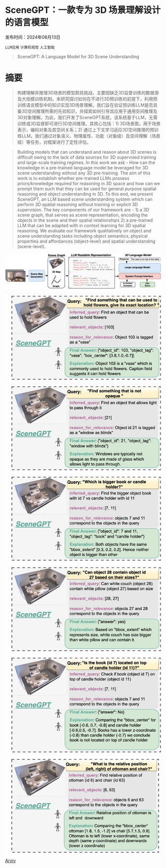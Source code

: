 # SceneGPT：一款专为 3D 场景理解设计的语言模型

发布时间：2024年08月13日

`LLM应用` `计算机视觉` `人工智能`

> SceneGPT: A Language Model for 3D Scene Understanding

# 摘要

> 构建理解并推理3D场景的模型颇具挑战，主要因缺乏3D监督训练的数据源及大规模训练机制。本研究探讨如何在不进行3D预训练的前提下，利用预训练语言模型中的知识实现3D场景理解。我们旨在验证预训练LLM是否具备3D空间推理所需的先验知识，并探索如何引导其应用于通用空间推理及3D对象理解。为此，我们开发了SceneGPT系统，该系统基于LLM，无需训练或3D监督即可进行3D空间推理。其核心包括：1) 3D场景图，用于场景表示，编码对象及其空间关系；2) 通过上下文学习适应3D空间推理的预训练LLM。我们通过对象语义、物理属性、功能（对象级）及空间理解（场景级）等任务，对框架进行了定性评估。

> Building models that can understand and reason about 3D scenes is difficult owing to the lack of data sources for 3D supervised training and large-scale training regimes. In this work we ask - How can the knowledge in a pre-trained language model be leveraged for 3D scene understanding without any 3D pre-training. The aim of this work is to establish whether pre-trained LLMs possess priors/knowledge required for reasoning in 3D space and how can we prompt them such that they can be used for general purpose spatial reasoning and object understanding in 3D. To this end, we present SceneGPT, an LLM based scene understanding system which can perform 3D spatial reasoning without training or explicit 3D supervision. The key components of our framework are - 1) a 3D scene graph, that serves as scene representation, encoding the objects in the scene and their spatial relationships 2) a pre-trained LLM that can be adapted with in context learning for 3D spatial reasoning. We evaluate our framework qualitatively on object and scene understanding tasks including object semantics, physical properties and affordances (object-level) and spatial understanding (scene-level).

![SceneGPT：一款专为 3D 场景理解设计的语言模型](../../../paper_images/2408.06926/SceneGPT.jpg)

![SceneGPT：一款专为 3D 场景理解设计的语言模型](../../../paper_images/2408.06926/results_v1.jpg)

![SceneGPT：一款专为 3D 场景理解设计的语言模型](../../../paper_images/2408.06926/results_v3.jpg)

![SceneGPT：一款专为 3D 场景理解设计的语言模型](../../../paper_images/2408.06926/results_v4.jpg)

![SceneGPT：一款专为 3D 场景理解设计的语言模型](../../../paper_images/2408.06926/result_v5.jpg)

![SceneGPT：一款专为 3D 场景理解设计的语言模型](../../../paper_images/2408.06926/results_v6.jpg)

![SceneGPT：一款专为 3D 场景理解设计的语言模型](../../../paper_images/2408.06926/results_v7.jpg)

[Arxiv](https://arxiv.org/abs/2408.06926)